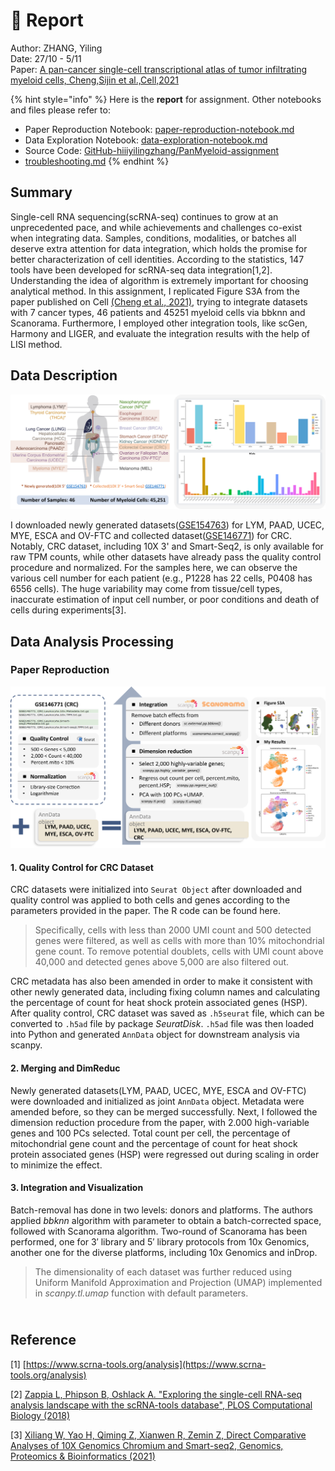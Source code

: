 # 📙 Report

Author: ZHANG, Yiling\
Date: 27/10 - 5/11\
Paper:  [A pan-cancer single-cell transcriptional atlas of tumor infiltrating myeloid cells, Cheng,Sijin et al.,Cell,2021](https://www.cell.com/cell/fulltext/S0092-8674\(21\)00010-6#secsectitle0075)

{% hint style="info" %}
Here is the **report** for assignment. Other notebooks and files please refer to:&#x20;

* Paper Reproduction Notebook: [paper-reproduction-notebook.md](paper-reproduction-notebook.md "mention")
* Data Exploration Notebook: [data-exploration-notebook.md](data-exploration-notebook.md "mention")
* Source Code: [GitHub-hiiiyilingzhang/PanMyeloid-assignment](https://github.com/hiiiyilingzhang/PanMyeloid-assignment)
* [troubleshooting.md](troubleshooting.md "mention")
{% endhint %}

## Summary

Single-cell RNA sequencing(scRNA-seq) continues to grow at an unprecedented pace, and while achievements and challenges co-exist when integrating data. Samples, conditions, modalities, or batches all deserve extra attention for data integration, which holds the promise for better characterization of cell identities. According to the statistics, 147 tools have been developed for scRNA-seq data integration\[1,2]. Understanding the idea of algorithm is extremely important for choosing analytical method. In this assignment, I replicated Figure S3A from the paper published on Cell [(Cheng et al., 2021)](https://www.cell.com/cell/fulltext/S0092-8674\(21\)00010-6#supplementaryMaterial), trying to integrate datasets with 7 cancer types, 46 patients and 45251 myeloid cells via bbknn and Scanorama. Furthermore, I employed other integration tools, like scGen, Harmony and LIGER, and evaluate the integration results with the help of LISI method.

## Data Description

![Sample Info](.gitbook/assets/sampleDiscription.png)

I downloaded newly generated datasets([GSE154763](https://www.ncbi.nlm.nih.gov/geo/query/acc.cgi?acc=GSE154763)) for LYM, PAAD, UCEC, MYE, ESCA and OV-FTC and collected dataset([GSE146771](https://www.ncbi.nlm.nih.gov/geo/query/acc.cgi?acc=GSE146771)) for CRC. Notably, CRC dataset, including 10X 3' and Smart-Seq2, is only available for raw TPM counts, while other datasets have already pass the quality control procedure and normalized. For the samples here, we can observe the various cell number for each patient (e.g., P1228 has 22 cells, P0408 has 6556 cells). The huge variability may come from tissue/cell types, inaccurate estimation of input cell number, or poor conditions and death of cells during experiments\[3].

## Data Analysis Processing

### Paper Reproduction

![WORKFLOW](.gitbook/assets/PaperReproduceWorkFlow.png)

#### 1. Quality Control for CRC Dataset

CRC datasets were initialized into `Seurat Object` after downloaded and quality control was applied to both cells and genes according to the parameters provided in the paper. The R code can be found here.

> Specifically, cells with less than 2000 UMI count and 500 detected genes were filtered, as well as cells with more than 10% mitochondrial gene count. To remove potential doublets, cells with UMI count above 40,000 and detected genes above 5,000 are also filtered out.

CRC metadata has also been amended in order to make it consistent with other newly generated data, including fixing column names and calculating the percentage of count for heat shock protein associated genes (HSP). After quality control, CRC dataset was saved as `.h5seurat` file, which can be converted to `.h5ad` file by package _SeuratDisk_. `.h5ad` file was then loaded into Python and generated `AnnData` object for downstream analysis via scanpy.

#### 2. Merging and DimReduc

Newly generated datasets(LYM, PAAD, UCEC, MYE, ESCA and OV-FTC) were downloaded and initialized as joint `AnnData` object. Metadata were amended before, so they can be merged successfully. Next, I followed the dimension reduction procedure from the paper, with 2.000 high-variable genes and 100 PCs selected. Total count per cell, the percentage of mitochondrial gene count and the percentage of count for heat shock protein associated genes (HSP) were regressed out during scaling in order to minimize the effect.

#### 3. Integration and Visualization

Batch-removal has done in two levels: donors and platforms. The authors applied _bbknn_ algorithm with parameter to obtain a batch-corrected space, followed with Scanorama algorithm. Two-round of Scanorama has been performed, one for 3′ library and 5′ library protocols from 10x Genomics, another one for the diverse platforms, including 10x Genomics and inDrop.

> The dimensionality of each dataset was further reduced using Uniform Manifold Approximation and Projection (UMAP) implemented in _scanpy.tl.umap_ function with default parameters.

\
Reference
---------

\[1] [https://www.scrna-tools.org/analysis](https://www.scrna-tools.org/analysis)

\[2] [Zappia L, Phipson B, Oshlack A. "Exploring the single-cell RNA-seq analysis landscape with the scRNA-tools database", PLOS Computational Biology (2018)](https://journals.plos.org/ploscompbiol/article?id=10.1371/journal.pcbi.1006245)

\[3] [Xiliang W, Yao H, Qiming Z, Xianwen R, Zemin Z, Direct Comparative Analyses of 10X Genomics Chromium and Smart-seq2, Genomics, Proteomics & Bioinformatics (2021)](https://www.sciencedirect.com/science/article/pii/S1672022921000486)

